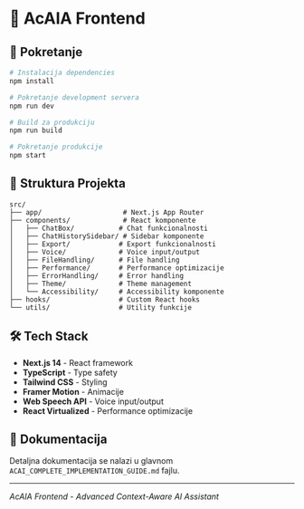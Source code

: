 # 🎨 AcAIA Frontend

## 🚀 Pokretanje

```bash
# Instalacija dependencies
npm install

# Pokretanje development servera
npm run dev

# Build za produkciju
npm run build

# Pokretanje produkcije
npm start
```

## 📁 Struktura Projekta

```
src/
├── app/                    # Next.js App Router
├── components/             # React komponente
│   ├── ChatBox/           # Chat funkcionalnosti
│   ├── ChatHistorySidebar/ # Sidebar komponente
│   ├── Export/            # Export funkcionalnosti
│   ├── Voice/             # Voice input/output
│   ├── FileHandling/      # File handling
│   ├── Performance/       # Performance optimizacije
│   ├── ErrorHandling/     # Error handling
│   ├── Theme/             # Theme management
│   └── Accessibility/     # Accessibility komponente
├── hooks/                 # Custom React hooks
└── utils/                 # Utility funkcije
```

## 🛠️ Tech Stack

- **Next.js 14** - React framework
- **TypeScript** - Type safety
- **Tailwind CSS** - Styling
- **Framer Motion** - Animacije
- **Web Speech API** - Voice input/output
- **React Virtualized** - Performance optimizacije

## 📖 Dokumentacija

Detaljna dokumentacija se nalazi u glavnom `ACAI_COMPLETE_IMPLEMENTATION_GUIDE.md` fajlu.

---

*AcAIA Frontend - Advanced Context-Aware AI Assistant* 